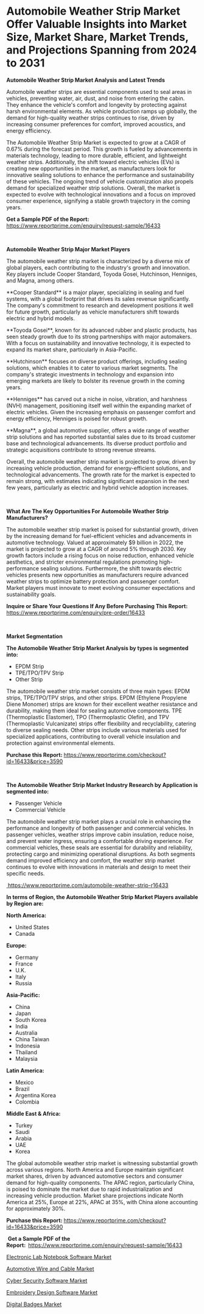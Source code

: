 <p><h1>Automobile Weather Strip Market Offer Valuable Insights into Market Size, Market Share, Market Trends, and Projections Spanning from 2024 to 2031</h1></p><p><strong>Automobile Weather Strip Market Analysis and Latest Trends</strong></p>
<p><p>Automobile weather strips are essential components used to seal areas in vehicles, preventing water, air, dust, and noise from entering the cabin. They enhance the vehicle's comfort and longevity by protecting against harsh environmental elements. As vehicle production ramps up globally, the demand for high-quality weather strips continues to rise, driven by increasing consumer preferences for comfort, improved acoustics, and energy efficiency.</p><p>The Automobile Weather Strip Market is expected to grow at a CAGR of 0.67% during the forecast period. This growth is fueled by advancements in materials technology, leading to more durable, efficient, and lightweight weather strips. Additionally, the shift toward electric vehicles (EVs) is creating new opportunities in the market, as manufacturers look for innovative sealing solutions to enhance the performance and sustainability of these vehicles. The ongoing trend of vehicle customization also propels demand for specialized weather strip solutions. Overall, the market is expected to evolve with technological innovations and a focus on improved consumer experience, signifying a stable growth trajectory in the coming years.</p></p>
<p><strong>Get a Sample PDF of the Report:&nbsp;</strong> <a href="https://www.reportprime.com/enquiry/request-sample/16433?utm_campaign=1138&utm_medium=2&utm_source=Github&utm_content=ia&utm_term=23112024&utm_id=automobile-weather-strip">https://www.reportprime.com/enquiry/request-sample/16433</a></p>
<p>&nbsp;</p>
<p><strong>Automobile Weather Strip Major Market Players</strong></p>
<p><p>The automobile weather strip market is characterized by a diverse mix of global players, each contributing to the industry's growth and innovation. Key players include Cooper Standard, Toyoda Gosei, Hutchinson, Henniges, and Magna, among others.</p><p>**Cooper Standard** is a major player, specializing in sealing and fuel systems, with a global footprint that drives its sales revenue significantly. The company's commitment to research and development positions it well for future growth, particularly as vehicle manufacturers shift towards electric and hybrid models.</p><p>**Toyoda Gosei**, known for its advanced rubber and plastic products, has seen steady growth due to its strong partnerships with major automakers. With a focus on sustainability and innovative technology, it is expected to expand its market share, particularly in Asia-Pacific.</p><p>**Hutchinson** focuses on diverse product offerings, including sealing solutions, which enables it to cater to various market segments. The company's strategic investments in technology and expansion into emerging markets are likely to bolster its revenue growth in the coming years.</p><p>**Henniges** has carved out a niche in noise, vibration, and harshness (NVH) management, positioning itself well within the expanding market of electric vehicles. Given the increasing emphasis on passenger comfort and energy efficiency, Henniges is poised for robust growth.</p><p>**Magna**, a global automotive supplier, offers a wide range of weather strip solutions and has reported substantial sales due to its broad customer base and technological advancements. Its diverse product portfolio and strategic acquisitions contribute to strong revenue streams.</p><p>Overall, the automobile weather strip market is projected to grow, driven by increasing vehicle production, demand for energy-efficient solutions, and technological advancements. The growth rate for the market is expected to remain strong, with estimates indicating significant expansion in the next few years, particularly as electric and hybrid vehicle adoption increases.</p></p>
<p>&nbsp;</p>
<p><strong>What Are The Key Opportunities For Automobile Weather Strip Manufacturers?</strong></p>
<p><p>The automobile weather strip market is poised for substantial growth, driven by the increasing demand for fuel-efficient vehicles and advancements in automotive technology. Valued at approximately $9 billion in 2022, the market is projected to grow at a CAGR of around 5% through 2030. Key growth factors include a rising focus on noise reduction, enhanced vehicle aesthetics, and stricter environmental regulations promoting high-performance sealing solutions. Furthermore, the shift towards electric vehicles presents new opportunities as manufacturers require advanced weather strips to optimize battery protection and passenger comfort. Market players must innovate to meet evolving consumer expectations and sustainability goals.</p></p>
<p><strong>Inquire or Share Your Questions If Any Before Purchasing This Report:</strong> <a href="https://www.reportprime.com/enquiry/pre-order/16433?utm_campaign=1138&utm_medium=2&utm_source=Github&utm_content=ia&utm_term=23112024&utm_id=automobile-weather-strip">https://www.reportprime.com/enquiry/pre-order/16433</a></p>
<p>&nbsp;</p>
<p><strong>Market Segmentation</strong></p>
<p><strong>The Automobile Weather Strip Market Analysis by types is segmented into:</strong></p>
<p><ul><li>EPDM Strip</li><li>TPE/TPO/TPV Strip</li><li>Other Strip</li></ul></p>
<p><p>The automobile weather strip market consists of three main types: EPDM strips, TPE/TPO/TPV strips, and other strips. EPDM (Ethylene Propylene Diene Monomer) strips are known for their excellent weather resistance and durability, making them ideal for sealing automotive components. TPE (Thermoplastic Elastomer), TPO (Thermoplastic Olefin), and TPV (Thermoplastic Vulcanizate) strips offer flexibility and recyclability, catering to diverse sealing needs. Other strips include various materials used for specialized applications, contributing to overall vehicle insulation and protection against environmental elements.</p></p>
<p><strong>Purchase this Report:&nbsp;</strong><a href="https://www.reportprime.com/checkout?id=16433&price=3590&utm_campaign=1138&utm_medium=2&utm_source=Github&utm_content=ia&utm_term=23112024&utm_id=automobile-weather-strip">https://www.reportprime.com/checkout?id=16433&price=3590</a></p>
<p>&nbsp;</p>
<p><strong>The Automobile Weather Strip Market Industry Research by Application is segmented into:</strong></p>
<p><ul><li>Passenger Vehicle</li><li>Commercial Vehicle</li></ul></p>
<p><p>The automobile weather strip market plays a crucial role in enhancing the performance and longevity of both passenger and commercial vehicles. In passenger vehicles, weather strips improve cabin insulation, reduce noise, and prevent water ingress, ensuring a comfortable driving experience. For commercial vehicles, these seals are essential for durability and reliability, protecting cargo and minimizing operational disruptions. As both segments demand improved efficiency and comfort, the weather strip market continues to evolve with innovations in materials and design to meet their specific needs.</p></p>
<p><a href="https://www.reportprime.com/automobile-weather-strip-r16433?utm_campaign=1138&utm_medium=2&utm_source=Github&utm_content=ia&utm_term=23112024&utm_id=automobile-weather-strip">&nbsp;https://www.reportprime.com/automobile-weather-strip-r16433</a></p>
<p><strong>In terms of Region, the Automobile Weather Strip Market Players available by Region are:</strong></p>
<p>
    <p> <strong> North America: </strong>
        <ul>
            <li>United States</li>
            <li>Canada</li>
        </ul>
        </p> 
    <p> <strong> Europe: </strong>
        <ul>
            <li>Germany</li>
            <li>France</li>
            <li>U.K.</li>
            <li>Italy</li>
            <li>Russia</li>
        </ul>
        </p> 
    <p> <strong> Asia-Pacific: </strong>
        <ul>
            <li>China</li>
            <li>Japan</li>
            <li>South Korea</li>
            <li>India</li>
            <li>Australia</li>
            <li>China Taiwan</li>
            <li>Indonesia</li>
            <li>Thailand</li>
            <li>Malaysia</li>
        </ul>
        </p> 
    <p> <strong> Latin America: </strong>
        <ul>
            <li>Mexico</li>
            <li>Brazil</li>
            <li>Argentina Korea</li>
            <li>Colombia</li>
        </ul>
        </p> 
    <p> <strong> Middle East & Africa: </strong>
        <ul>
            <li>Turkey</li>
            <li>Saudi</li>
            <li>Arabia</li>
            <li>UAE</li>
            <li>Korea</li>
        </ul>
    </p>
    </p>
<p><p>The global automobile weather strip market is witnessing substantial growth across various regions. North America and Europe maintain significant market shares, driven by advanced automotive sectors and consumer demand for high-quality components. The APAC region, particularly China, is poised to dominate the market due to rapid industrialization and increasing vehicle production. Market share projections indicate North America at 25%, Europe at 22%, APAC at 35%, with China alone accounting for approximately 30%.</p></p>
<p><strong>Purchase this Report: </strong><a href="https://www.reportprime.com/checkout?id=16433&price=3590&utm_campaign=1138&utm_medium=2&utm_source=Github&utm_content=ia&utm_term=23112024&utm_id=automobile-weather-strip">https://www.reportprime.com/checkout?id=16433&price=3590</a></p>
<p>&nbsp;<strong>Get a Sample PDF of the Report:&nbsp;&nbsp;</strong><a href="https://www.reportprime.com/enquiry/request-sample/16433?utm_campaign=1138&utm_medium=2&utm_source=Github&utm_content=ia&utm_term=23112024&utm_id=automobile-weather-strip">https://www.reportprime.com/enquiry/request-sample/16433</a></p>
<p><strong></strong></p>
<p><p><a href="https://issuu.com/reportprime-2/docs/electronic-lab-notebook-software-ma_18c0891003a8f0?utm_campaign=1138&utm_medium=2&utm_source=Github&utm_content=ia&utm_term=23112024&utm_id=automobile-weather-strip">Electronic Lab Notebook Software Market</a></p><p><a href="https://github.com/MariaWashington76/Market-Research-Report-List-1/blob/main/automotive-wire-and-cable-market.md?utm_campaign=1138&utm_medium=2&utm_source=Github&utm_content=ia&utm_term=23112024&utm_id=automobile-weather-strip">Automotive Wire and Cable Market</a></p><p><a href="https://www.linkedin.com/pulse/consumer-behavior-shifts-cyber-security-software-market-0oiqc?utm_campaign=1138&utm_medium=2&utm_source=Github&utm_content=ia&utm_term=23112024&utm_id=automobile-weather-strip">Cyber Security Software Market</a></p><p><a href="https://issuu.com/reportprime-2/docs/embroidery-design-software-market-s_92a8ae11c17824?utm_campaign=1138&utm_medium=2&utm_source=Github&utm_content=ia&utm_term=23112024&utm_id=automobile-weather-strip">Embroidery Design Software Market</a></p><p><a href="https://www.linkedin.com/pulse/from-2024-2031-industryrevenue-generation-current-cagr45as-8eeec?utm_campaign=1138&utm_medium=2&utm_source=Github&utm_content=ia&utm_term=23112024&utm_id=automobile-weather-strip">Digital Badges Market</a></p></p>